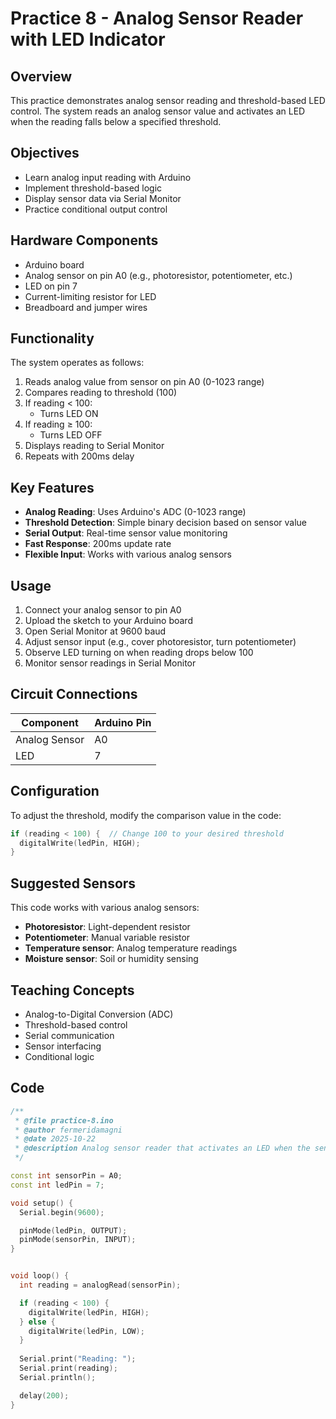 # Practice 8 - Analog Sensor Reader with LED Indicator

## Overview

This practice demonstrates analog sensor reading and threshold-based LED control. The system reads an analog sensor value and activates an LED when the reading falls below a specified threshold.

## Objectives

- Learn analog input reading with Arduino
- Implement threshold-based logic
- Display sensor data via Serial Monitor
- Practice conditional output control

## Hardware Components

- Arduino board
- Analog sensor on pin A0 (e.g., photoresistor, potentiometer, etc.)
- LED on pin 7
- Current-limiting resistor for LED
- Breadboard and jumper wires

## Functionality

The system operates as follows:

1. Reads analog value from sensor on pin A0 (0-1023 range)
2. Compares reading to threshold (100)
3. If reading < 100:
   - Turns LED ON
4. If reading ≥ 100:
   - Turns LED OFF
5. Displays reading to Serial Monitor
6. Repeats with 200ms delay

## Key Features

- **Analog Reading**: Uses Arduino's ADC (0-1023 range)
- **Threshold Detection**: Simple binary decision based on sensor value
- **Serial Output**: Real-time sensor value monitoring
- **Fast Response**: 200ms update rate
- **Flexible Input**: Works with various analog sensors

## Usage

1. Connect your analog sensor to pin A0
2. Upload the sketch to your Arduino board
3. Open Serial Monitor at 9600 baud
4. Adjust sensor input (e.g., cover photoresistor, turn potentiometer)
5. Observe LED turning on when reading drops below 100
6. Monitor sensor readings in Serial Monitor

## Circuit Connections

| Component      | Arduino Pin |
|---------------|-------------|
| Analog Sensor | A0          |
| LED           | 7           |

## Configuration

To adjust the threshold, modify the comparison value in the code:

```cpp
if (reading < 100) {  // Change 100 to your desired threshold
  digitalWrite(ledPin, HIGH);
}
```

## Suggested Sensors

This code works with various analog sensors:

- **Photoresistor**: Light-dependent resistor
- **Potentiometer**: Manual variable resistor
- **Temperature sensor**: Analog temperature readings
- **Moisture sensor**: Soil or humidity sensing

## Teaching Concepts

- Analog-to-Digital Conversion (ADC)
- Threshold-based control
- Serial communication
- Sensor interfacing
- Conditional logic

## Code

```cpp
/**
 * @file practice-8.ino
 * @author fermeridamagni
 * @date 2025-10-22
 * @description Analog sensor reader that activates an LED when the sensor reading falls below a threshold of 100.
 */

const int sensorPin = A0;
const int ledPin = 7;

void setup() {
  Serial.begin(9600);

  pinMode(ledPin, OUTPUT);
  pinMode(sensorPin, INPUT);
}


void loop() {
  int reading = analogRead(sensorPin);

  if (reading < 100) {
    digitalWrite(ledPin, HIGH);
  } else {
    digitalWrite(ledPin, LOW);
  }
   
  Serial.print("Reading: ");
  Serial.print(reading);
  Serial.println();

  delay(200);
}
```
